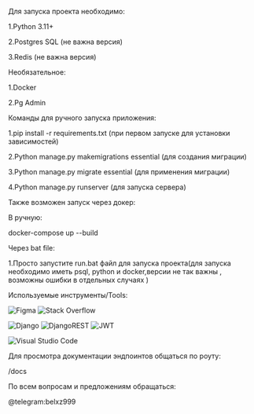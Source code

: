 Для запуска проекта необходимо:

1.Python 3.11+

2.Postgres SQL (не важна версия)

3.Redis (не важна версия)

Необязательное:

1.Docker

2.Pg Admin

Команды для ручного запуска приложения:


1.pip install -r requirements.txt (при первом запуске для установки зависимостей)


2.Python manage.py makemigrations  essential (для создания миграции)


3.Python manage.py migrate essential (для применения миграции)


4.Python manage.py runserver (для запуска сервера)


Также возможен запуск через докер:


В ручную:

docker-compose up  --build


Через bat file:

1.Просто запустите run.bat файл для запуска проекта(для запуска необходимо иметь psql, python и docker,версии не так важны , возможны ошибки в отдельных случаях )

 Используемые инструменты/Tools:
 
![Figma](https://img.shields.io/badge/figma-%23F24E1E.svg?style=for-the-badge&logo=figma&logoColor=white)   ![Stack Overflow](https://img.shields.io/badge/-Stackoverflow-FE7A16?style=for-the-badge&logo=stack-overflow&logoColor=white)

![Django](https://img.shields.io/badge/django-%23092E20.svg?style=for-the-badge&logo=django&logoColor=white) ![DjangoREST](https://img.shields.io/badge/DJANGO-REST-ff1709?style=for-the-badge&logo=django&logoColor=white&color=ff1709&labelColor=gray) ![JWT](https://img.shields.io/badge/JWT-black?style=for-the-badge&logo=JSON%20web%20tokens) 


![Visual Studio Code](https://img.shields.io/badge/Visual%20Studio%20Code-0078d7.svg?style=for-the-badge&logo=visual-studio-code&logoColor=white)


Для просмотра документации эндпоинтов общаться по роуту:

/docs


По всем вопросам и предложениям обращаться:

@telegram:belxz999
